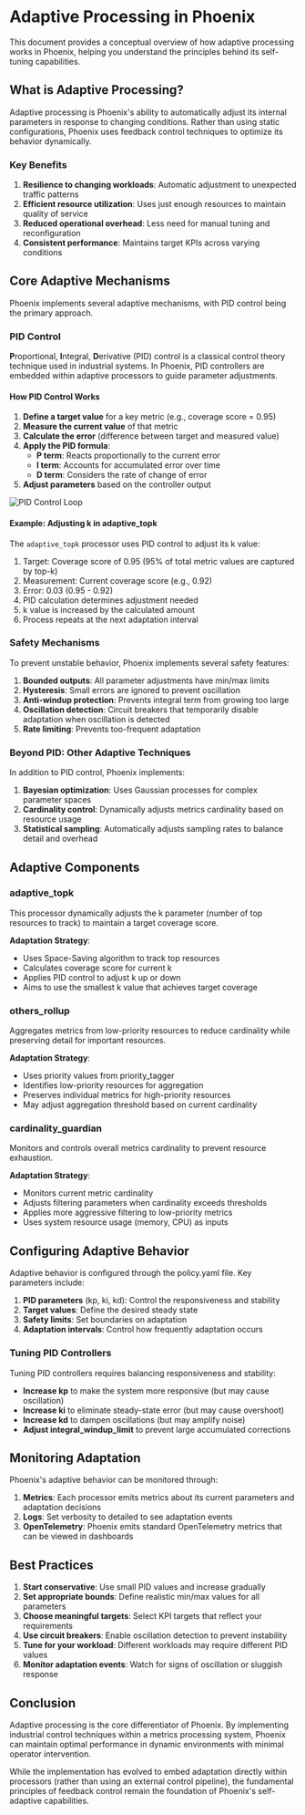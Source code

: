 # Adaptive Processing in Phoenix

This document provides a conceptual overview of how adaptive processing works in Phoenix, helping you understand the principles behind its self-tuning capabilities.

## What is Adaptive Processing?

Adaptive processing is Phoenix's ability to automatically adjust its internal parameters in response to changing conditions. Rather than using static configurations, Phoenix uses feedback control techniques to optimize its behavior dynamically.

### Key Benefits

1. **Resilience to changing workloads**: Automatic adjustment to unexpected traffic patterns
2. **Efficient resource utilization**: Uses just enough resources to maintain quality of service
3. **Reduced operational overhead**: Less need for manual tuning and reconfiguration
4. **Consistent performance**: Maintains target KPIs across varying conditions

## Core Adaptive Mechanisms

Phoenix implements several adaptive mechanisms, with PID control being the primary approach.

### PID Control

**P**roportional, **I**ntegral, **D**erivative (PID) control is a classical control theory technique used in industrial systems. In Phoenix, PID controllers are embedded within adaptive processors to guide parameter adjustments.

#### How PID Control Works

1. **Define a target value** for a key metric (e.g., coverage score = 0.95)
2. **Measure the current value** of that metric
3. **Calculate the error** (difference between target and measured value)
4. **Apply the PID formula**:
   - **P term**: Reacts proportionally to the current error
   - **I term**: Accounts for accumulated error over time
   - **D term**: Considers the rate of change of error
5. **Adjust parameters** based on the controller output

![PID Control Loop](../images/pid-control-loop.png)

#### Example: Adjusting k in adaptive_topk

The `adaptive_topk` processor uses PID control to adjust its k value:

1. Target: Coverage score of 0.95 (95% of total metric values are captured by top-k)
2. Measurement: Current coverage score (e.g., 0.92)
3. Error: 0.03 (0.95 - 0.92)
4. PID calculation determines adjustment needed
5. k value is increased by the calculated amount
6. Process repeats at the next adaptation interval

### Safety Mechanisms

To prevent unstable behavior, Phoenix implements several safety features:

1. **Bounded outputs**: All parameter adjustments have min/max limits
2. **Hysteresis**: Small errors are ignored to prevent oscillation
3. **Anti-windup protection**: Prevents integral term from growing too large
4. **Oscillation detection**: Circuit breakers that temporarily disable adaptation when oscillation is detected
5. **Rate limiting**: Prevents too-frequent adaptation

### Beyond PID: Other Adaptive Techniques

In addition to PID control, Phoenix implements:

1. **Bayesian optimization**: Uses Gaussian processes for complex parameter spaces
2. **Cardinality control**: Dynamically adjusts metrics cardinality based on resource usage
3. **Statistical sampling**: Automatically adjusts sampling rates to balance detail and overhead

## Adaptive Components

### adaptive_topk

This processor dynamically adjusts the k parameter (number of top resources to track) to maintain a target coverage score.

**Adaptation Strategy**:
- Uses Space-Saving algorithm to track top resources
- Calculates coverage score for current k
- Applies PID control to adjust k up or down
- Aims to use the smallest k value that achieves target coverage

### others_rollup

Aggregates metrics from low-priority resources to reduce cardinality while preserving detail for important resources.

**Adaptation Strategy**:
- Uses priority values from priority_tagger
- Identifies low-priority resources for aggregation
- Preserves individual metrics for high-priority resources
- May adjust aggregation threshold based on current cardinality

### cardinality_guardian

Monitors and controls overall metrics cardinality to prevent resource exhaustion.

**Adaptation Strategy**:
- Monitors current metric cardinality
- Adjusts filtering parameters when cardinality exceeds thresholds
- Applies more aggressive filtering to low-priority metrics
- Uses system resource usage (memory, CPU) as inputs

## Configuring Adaptive Behavior

Adaptive behavior is configured through the policy.yaml file. Key parameters include:

1. **PID parameters** (kp, ki, kd): Control the responsiveness and stability
2. **Target values**: Define the desired steady state
3. **Safety limits**: Set boundaries on adaptation
4. **Adaptation intervals**: Control how frequently adaptation occurs

### Tuning PID Controllers

Tuning PID controllers requires balancing responsiveness and stability:

- **Increase kp** to make the system more responsive (but may cause oscillation)
- **Increase ki** to eliminate steady-state error (but may cause overshoot)
- **Increase kd** to dampen oscillations (but may amplify noise)
- **Adjust integral_windup_limit** to prevent large accumulated corrections

## Monitoring Adaptation

Phoenix's adaptive behavior can be monitored through:

1. **Metrics**: Each processor emits metrics about its current parameters and adaptation decisions
2. **Logs**: Set verbosity to detailed to see adaptation events
3. **OpenTelemetry**: Phoenix emits standard OpenTelemetry metrics that can be viewed in dashboards

## Best Practices

1. **Start conservative**: Use small PID values and increase gradually
2. **Set appropriate bounds**: Define realistic min/max values for all parameters
3. **Choose meaningful targets**: Select KPI targets that reflect your requirements
4. **Use circuit breakers**: Enable oscillation detection to prevent instability
5. **Tune for your workload**: Different workloads may require different PID values
6. **Monitor adaptation events**: Watch for signs of oscillation or sluggish response

## Conclusion

Adaptive processing is the core differentiator of Phoenix. By implementing industrial control techniques within a metrics processing system, Phoenix can maintain optimal performance in dynamic environments with minimal operator intervention.

While the implementation has evolved to embed adaptation directly within processors (rather than using an external control pipeline), the fundamental principles of feedback control remain the foundation of Phoenix's self-adaptive capabilities.
